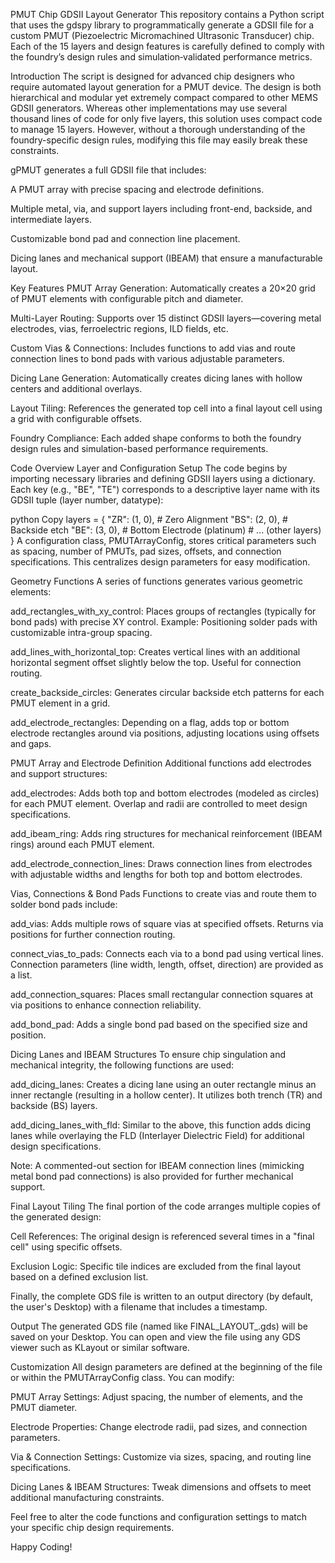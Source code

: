 PMUT Chip GDSII Layout Generator
This repository contains a Python script that uses the gdspy library to programmatically generate a GDSII file for a custom PMUT (Piezoelectric Micromachined Ultrasonic Transducer) chip. Each of the 15 layers and design features is carefully defined to comply with the foundry’s design rules and simulation‐validated performance metrics.

Introduction
The script is designed for advanced chip designers who require automated layout generation for a PMUT device. The design is both hierarchical and modular yet extremely compact compared to other MEMS GDSII generators. Whereas other implementations may use several thousand lines of code for only five layers, this solution uses compact code to manage 15 layers. However, without a thorough understanding of the foundry-specific design rules, modifying this file may easily break these constraints.

gPMUT generates a full GDSII file that includes:

A PMUT array with precise spacing and electrode definitions.

Multiple metal, via, and support layers including front-end, backside, and intermediate layers.

Customizable bond pad and connection line placement.

Dicing lanes and mechanical support (IBEAM) that ensure a manufacturable layout.

Key Features
PMUT Array Generation: Automatically creates a 20×20 grid of PMUT elements with configurable pitch and diameter.

Multi-Layer Routing: Supports over 15 distinct GDSII layers—covering metal electrodes, vias, ferroelectric regions, ILD fields, etc.

Custom Vias & Connections: Includes functions to add vias and route connection lines to bond pads with various adjustable parameters.

Dicing Lane Generation: Automatically creates dicing lanes with hollow centers and additional overlays.

Layout Tiling: References the generated top cell into a final layout cell using a grid with configurable offsets.

Foundry Compliance: Each added shape conforms to both the foundry design rules and simulation-based performance requirements.

Code Overview
Layer and Configuration Setup
The code begins by importing necessary libraries and defining GDSII layers using a dictionary. Each key (e.g., "BE", "TE") corresponds to a descriptive layer name with its GDSII tuple (layer number, datatype):

python
Copy
layers = {
    "ZR": (1, 0),  # Zero Alignment
    "BS": (2, 0),  # Backside etch
    "BE": (3, 0),  # Bottom Electrode (platinum)
    # ... (other layers)
}
A configuration class, PMUTArrayConfig, stores critical parameters such as spacing, number of PMUTs, pad sizes, offsets, and connection specifications. This centralizes design parameters for easy modification.

Geometry Functions
A series of functions generates various geometric elements:

add_rectangles_with_xy_control:
Places groups of rectangles (typically for bond pads) with precise XY control.
Example: Positioning solder pads with customizable intra-group spacing.

add_lines_with_horizontal_top:
Creates vertical lines with an additional horizontal segment offset slightly below the top. Useful for connection routing.

create_backside_circles:
Generates circular backside etch patterns for each PMUT element in a grid.

add_electrode_rectangles:
Depending on a flag, adds top or bottom electrode rectangles around via positions, adjusting locations using offsets and gaps.

PMUT Array and Electrode Definition
Additional functions add electrodes and support structures:

add_electrodes:
Adds both top and bottom electrodes (modeled as circles) for each PMUT element. Overlap and radii are controlled to meet design specifications.

add_ibeam_ring:
Adds ring structures for mechanical reinforcement (IBEAM rings) around each PMUT element.

add_electrode_connection_lines:
Draws connection lines from electrodes with adjustable widths and lengths for both top and bottom electrodes.

Vias, Connections & Bond Pads
Functions to create vias and route them to solder bond pads include:

add_vias:
Adds multiple rows of square vias at specified offsets. Returns via positions for further connection routing.

connect_vias_to_pads:
Connects each via to a bond pad using vertical lines. Connection parameters (line width, length, offset, direction) are provided as a list.

add_connection_squares:
Places small rectangular connection squares at via positions to enhance connection reliability.

add_bond_pad:
Adds a single bond pad based on the specified size and position.

Dicing Lanes and IBEAM Structures
To ensure chip singulation and mechanical integrity, the following functions are used:

add_dicing_lanes:
Creates a dicing lane using an outer rectangle minus an inner rectangle (resulting in a hollow center). It utilizes both trench (TR) and backside (BS) layers.

add_dicing_lanes_with_fld:
Similar to the above, this function adds dicing lanes while overlaying the FLD (Interlayer Dielectric Field) for additional design specifications.

Note: A commented-out section for IBEAM connection lines (mimicking metal bond pad connections) is also provided for further mechanical support.

Final Layout Tiling
The final portion of the code arranges multiple copies of the generated design:

Cell References:
The original design is referenced several times in a "final cell" using specific offsets.

Exclusion Logic:
Specific tile indices are excluded from the final layout based on a defined exclusion list.

Finally, the complete GDS file is written to an output directory (by default, the user's Desktop) with a filename that includes a timestamp.

Output
The generated GDS file (named like FINAL_LAYOUT_<timestamp>.gds) will be saved on your Desktop. You can open and view the file using any GDS viewer such as KLayout or similar software.

Customization
All design parameters are defined at the beginning of the file or within the PMUTArrayConfig class. You can modify:

PMUT Array Settings: Adjust spacing, the number of elements, and the PMUT diameter.

Electrode Properties: Change electrode radii, pad sizes, and connection parameters.

Via & Connection Settings: Customize via sizes, spacing, and routing line specifications.

Dicing Lanes & IBEAM Structures: Tweak dimensions and offsets to meet additional manufacturing constraints.

Feel free to alter the code functions and configuration settings to match your specific chip design requirements.

Happy Coding!

